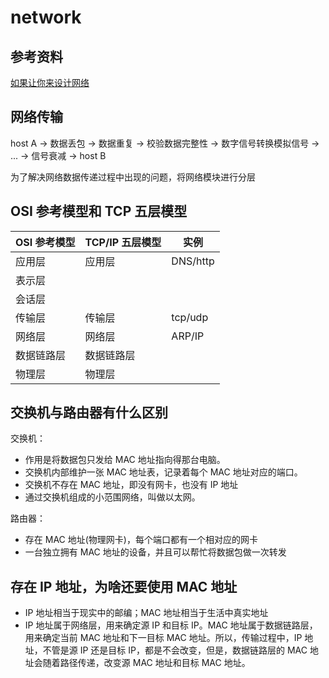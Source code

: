 # network

## 参考资料

[如果让你来设计网络](https://mp.weixin.qq.com/s/jiPMUk6zUdOY6eKxAjNDbQ)

## 网络传输

host A -> 数据丢包 -> 数据重复 -> 校验数据完整性 -> 数字信号转换模拟信号 -> ... -> 信号衰减 -> host B

为了解决网络数据传递过程中出现的问题，将网络模块进行分层

## OSI 参考模型和 TCP 五层模型

| OSI 参考模型 | TCP/IP 五层模型 | 实例     |
| ------------ | --------------- | -------- |
| 应用层       | 应用层          | DNS/http |
| 表示层       |                 |          |
| 会话层       |                 |          |
| 传输层       | 传输层          | tcp/udp  |
| 网络层       | 网络层          | ARP/IP   |
| 数据链路层   | 数据链路层      |          |
| 物理层       | 物理层          |          |

## 交换机与路由器有什么区别

交换机：

- 作用是将数据包只发给 MAC 地址指向得那台电脑。
- 交换机内部维护一张 MAC 地址表，记录着每个 MAC 地址对应的端口。
- 交换机不存在 MAC 地址，即没有网卡，也没有 IP 地址
- 通过交换机组成的小范围网络，叫做以太网。

路由器：

- 存在 MAC 地址(物理网卡)，每个端口都有一个相对应的网卡
- 一台独立拥有 MAC 地址的设备，并且可以帮忙将数据包做一次转发

## 存在 IP 地址，为啥还要使用 MAC 地址

- IP 地址相当于现实中的邮编；MAC 地址相当于生活中真实地址
- IP 地址属于网络层，用来确定源 IP 和目标 IP。MAC 地址属于数据链路层，用来确定当前 MAC 地址和下一目标 MAC 地址。所以，传输过程中，IP 地址，不管是源 IP 还是目标 IP，都是不会改变，但是，数据链路层的 MAC 地址会随着路径传递，改变源 MAC 地址和目标 MAC 地址。
